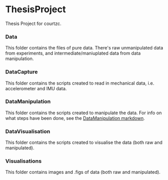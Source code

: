 ﻿# ThesisProject

Thesis Project for courtzc.

### Data
This folder contains the files of pure data. There's raw unmanipulated data from experiments, and intermediate/maniuplated data from data manipulation.

### DataCapture
This folder contains the scripts created to read in mechanical data, i.e. accelerometer and IMU data.

### DataManipulation
This folder contains the scripts created to manipulate the data. For info on what steps have been done, see the [DataManipulation markdown](/DataManipulation/DataManipulationSteps.md).

### DataVisualisation
This folder contains the scripts created to visualise the data (both raw and manipulated). 

### Visualisations
This folder contains images and .figs of data (both raw and manipulated).
